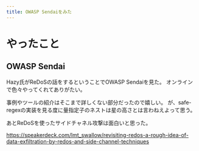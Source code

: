 ```yaml
---
title: OWASP Sendaiをみた
---
```


# やったこと

## OWASP Sendai

Hazy氏がReDoSの話をするということでOWASP Sendaiを見た。
オンラインで色々やってくれてありがたい。

事例やツールの紹介はそこまで詳しくない部分だったので嬉しい。
が、safe-regexの実装を見る度に量指定子のネストは星の高さとは言わねえよって思う。

あとReDoSを使ったサイドチャネル攻撃は面白いと思った。

<https://speakerdeck.com/lmt_swallow/revisiting-redos-a-rough-idea-of-data-exfiltration-by-redos-and-side-channel-techniques>
